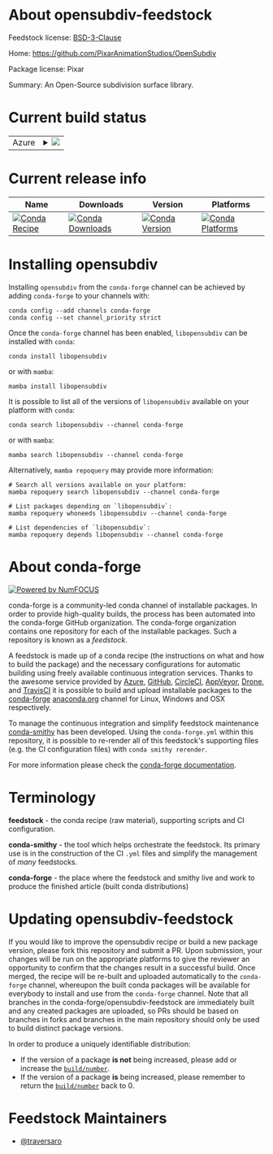 About opensubdiv-feedstock
==========================

Feedstock license: [BSD-3-Clause](https://github.com/conda-forge/opensubdiv-feedstock/blob/main/LICENSE.txt)

Home: https://github.com/PixarAnimationStudios/OpenSubdiv

Package license: Pixar

Summary: An Open-Source subdivision surface library.

Current build status
====================


<table>
    
  <tr>
    <td>Azure</td>
    <td>
      <details>
        <summary>
          <a href="https://dev.azure.com/conda-forge/feedstock-builds/_build/latest?definitionId=23625&branchName=main">
            <img src="https://dev.azure.com/conda-forge/feedstock-builds/_apis/build/status/opensubdiv-feedstock?branchName=main">
          </a>
        </summary>
        <table>
          <thead><tr><th>Variant</th><th>Status</th></tr></thead>
          <tbody><tr>
              <td>linux_64</td>
              <td>
                <a href="https://dev.azure.com/conda-forge/feedstock-builds/_build/latest?definitionId=23625&branchName=main">
                  <img src="https://dev.azure.com/conda-forge/feedstock-builds/_apis/build/status/opensubdiv-feedstock?branchName=main&jobName=linux&configuration=linux%20linux_64_" alt="variant">
                </a>
              </td>
            </tr><tr>
              <td>linux_aarch64</td>
              <td>
                <a href="https://dev.azure.com/conda-forge/feedstock-builds/_build/latest?definitionId=23625&branchName=main">
                  <img src="https://dev.azure.com/conda-forge/feedstock-builds/_apis/build/status/opensubdiv-feedstock?branchName=main&jobName=linux&configuration=linux%20linux_aarch64_" alt="variant">
                </a>
              </td>
            </tr><tr>
              <td>linux_ppc64le</td>
              <td>
                <a href="https://dev.azure.com/conda-forge/feedstock-builds/_build/latest?definitionId=23625&branchName=main">
                  <img src="https://dev.azure.com/conda-forge/feedstock-builds/_apis/build/status/opensubdiv-feedstock?branchName=main&jobName=linux&configuration=linux%20linux_ppc64le_" alt="variant">
                </a>
              </td>
            </tr><tr>
              <td>osx_64</td>
              <td>
                <a href="https://dev.azure.com/conda-forge/feedstock-builds/_build/latest?definitionId=23625&branchName=main">
                  <img src="https://dev.azure.com/conda-forge/feedstock-builds/_apis/build/status/opensubdiv-feedstock?branchName=main&jobName=osx&configuration=osx%20osx_64_" alt="variant">
                </a>
              </td>
            </tr><tr>
              <td>win_64</td>
              <td>
                <a href="https://dev.azure.com/conda-forge/feedstock-builds/_build/latest?definitionId=23625&branchName=main">
                  <img src="https://dev.azure.com/conda-forge/feedstock-builds/_apis/build/status/opensubdiv-feedstock?branchName=main&jobName=win&configuration=win%20win_64_" alt="variant">
                </a>
              </td>
            </tr>
          </tbody>
        </table>
      </details>
    </td>
  </tr>
</table>

Current release info
====================

| Name | Downloads | Version | Platforms |
| --- | --- | --- | --- |
| [![Conda Recipe](https://img.shields.io/badge/recipe-libopensubdiv-green.svg)](https://anaconda.org/conda-forge/libopensubdiv) | [![Conda Downloads](https://img.shields.io/conda/dn/conda-forge/libopensubdiv.svg)](https://anaconda.org/conda-forge/libopensubdiv) | [![Conda Version](https://img.shields.io/conda/vn/conda-forge/libopensubdiv.svg)](https://anaconda.org/conda-forge/libopensubdiv) | [![Conda Platforms](https://img.shields.io/conda/pn/conda-forge/libopensubdiv.svg)](https://anaconda.org/conda-forge/libopensubdiv) |

Installing opensubdiv
=====================

Installing `opensubdiv` from the `conda-forge` channel can be achieved by adding `conda-forge` to your channels with:

```
conda config --add channels conda-forge
conda config --set channel_priority strict
```

Once the `conda-forge` channel has been enabled, `libopensubdiv` can be installed with `conda`:

```
conda install libopensubdiv
```

or with `mamba`:

```
mamba install libopensubdiv
```

It is possible to list all of the versions of `libopensubdiv` available on your platform with `conda`:

```
conda search libopensubdiv --channel conda-forge
```

or with `mamba`:

```
mamba search libopensubdiv --channel conda-forge
```

Alternatively, `mamba repoquery` may provide more information:

```
# Search all versions available on your platform:
mamba repoquery search libopensubdiv --channel conda-forge

# List packages depending on `libopensubdiv`:
mamba repoquery whoneeds libopensubdiv --channel conda-forge

# List dependencies of `libopensubdiv`:
mamba repoquery depends libopensubdiv --channel conda-forge
```


About conda-forge
=================

[![Powered by
NumFOCUS](https://img.shields.io/badge/powered%20by-NumFOCUS-orange.svg?style=flat&colorA=E1523D&colorB=007D8A)](https://numfocus.org)

conda-forge is a community-led conda channel of installable packages.
In order to provide high-quality builds, the process has been automated into the
conda-forge GitHub organization. The conda-forge organization contains one repository
for each of the installable packages. Such a repository is known as a *feedstock*.

A feedstock is made up of a conda recipe (the instructions on what and how to build
the package) and the necessary configurations for automatic building using freely
available continuous integration services. Thanks to the awesome service provided by
[Azure](https://azure.microsoft.com/en-us/services/devops/), [GitHub](https://github.com/),
[CircleCI](https://circleci.com/), [AppVeyor](https://www.appveyor.com/),
[Drone](https://cloud.drone.io/welcome), and [TravisCI](https://travis-ci.com/)
it is possible to build and upload installable packages to the
[conda-forge](https://anaconda.org/conda-forge) [anaconda.org](https://anaconda.org/)
channel for Linux, Windows and OSX respectively.

To manage the continuous integration and simplify feedstock maintenance
[conda-smithy](https://github.com/conda-forge/conda-smithy) has been developed.
Using the ``conda-forge.yml`` within this repository, it is possible to re-render all of
this feedstock's supporting files (e.g. the CI configuration files) with ``conda smithy rerender``.

For more information please check the [conda-forge documentation](https://conda-forge.org/docs/).

Terminology
===========

**feedstock** - the conda recipe (raw material), supporting scripts and CI configuration.

**conda-smithy** - the tool which helps orchestrate the feedstock.
                   Its primary use is in the construction of the CI ``.yml`` files
                   and simplify the management of *many* feedstocks.

**conda-forge** - the place where the feedstock and smithy live and work to
                  produce the finished article (built conda distributions)


Updating opensubdiv-feedstock
=============================

If you would like to improve the opensubdiv recipe or build a new
package version, please fork this repository and submit a PR. Upon submission,
your changes will be run on the appropriate platforms to give the reviewer an
opportunity to confirm that the changes result in a successful build. Once
merged, the recipe will be re-built and uploaded automatically to the
`conda-forge` channel, whereupon the built conda packages will be available for
everybody to install and use from the `conda-forge` channel.
Note that all branches in the conda-forge/opensubdiv-feedstock are
immediately built and any created packages are uploaded, so PRs should be based
on branches in forks and branches in the main repository should only be used to
build distinct package versions.

In order to produce a uniquely identifiable distribution:
 * If the version of a package **is not** being increased, please add or increase
   the [``build/number``](https://docs.conda.io/projects/conda-build/en/latest/resources/define-metadata.html#build-number-and-string).
 * If the version of a package **is** being increased, please remember to return
   the [``build/number``](https://docs.conda.io/projects/conda-build/en/latest/resources/define-metadata.html#build-number-and-string)
   back to 0.

Feedstock Maintainers
=====================

* [@traversaro](https://github.com/traversaro/)

